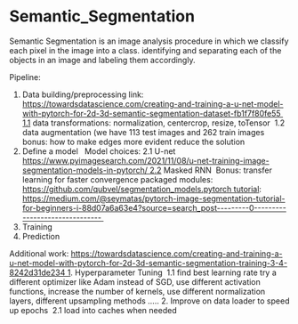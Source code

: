 # Semantic_Segmentation
Semantic Segmentation is an image analysis procedure in which we classify each pixel in the image into a class.
identifying and separating each of the objects in an image and labeling them accordingly.

Pipeline:
1. Data building/preprocessing link: https://towardsdatascience.com/creating-and-training-a-u-net-model-with-pytorch-for-2d-3d-semantic-segmentation-dataset-fb1f7f80fe55 1.1 data transformations: normalization, centercrop, resize, toTensor  1.2 data augmentation (we have 113 test images and 262 train images  bonus: how to make edges more evident reduce the solution 
2. Define a model   Model choices: 2.1 U-net  https://www.pyimagesearch.com/2021/11/08/u-net-training-image-segmentation-models-in-pytorch/ 2.2 Masked RNN  Bonus: transfer learning for faster convergence packaged modules: https://github.com/qubvel/segmentation_models.pytorch tutorial: https://medium.com/@seymatas/pytorch-image-segmentation-tutorial-for-beginners-i-88d07a6a63e4?source=search_post---------0------------------------------- 
3. Training 
4. Prediction

Additional work: https://towardsdatascience.com/creating-and-training-a-u-net-model-with-pytorch-for-2d-3d-semantic-segmentation-training-3-4-8242d31de234 1. Hyperparameter Tuning   1.1 find best learning rate
try a different optimizer like Adam instead of SGD, 
use different activation functions, 
increase the number of kernels, 
use different normalization layers, 
different upsampling methods ….. 2. Improve on data loader to speed up epochs   2.1 load into caches when needed 



